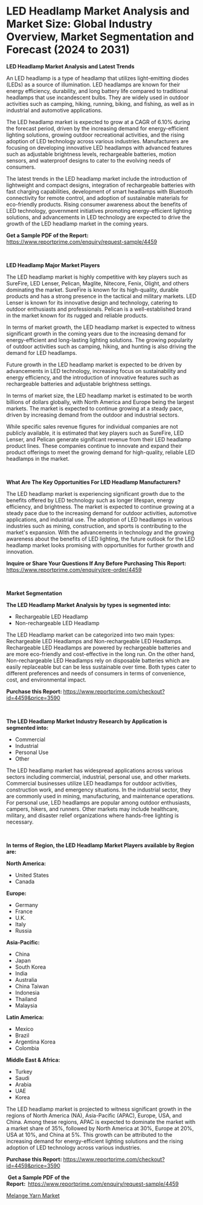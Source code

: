 <p><h1>LED Headlamp Market Analysis and Market Size: Global Industry Overview, Market Segmentation and Forecast (2024 to 2031)</h1></p><p><strong>LED Headlamp Market Analysis and Latest Trends</strong></p>
<p><p>An LED headlamp is a type of headlamp that utilizes light-emitting diodes (LEDs) as a source of illumination. LED headlamps are known for their energy efficiency, durability, and long battery life compared to traditional headlamps that use incandescent bulbs. They are widely used in outdoor activities such as camping, hiking, running, biking, and fishing, as well as in industrial and automotive applications.</p><p>The LED headlamp market is expected to grow at a CAGR of 6.10% during the forecast period, driven by the increasing demand for energy-efficient lighting solutions, growing outdoor recreational activities, and the rising adoption of LED technology across various industries. Manufacturers are focusing on developing innovative LED headlamps with advanced features such as adjustable brightness levels, rechargeable batteries, motion sensors, and waterproof designs to cater to the evolving needs of consumers.</p><p>The latest trends in the LED headlamp market include the introduction of lightweight and compact designs, integration of rechargeable batteries with fast charging capabilities, development of smart headlamps with Bluetooth connectivity for remote control, and adoption of sustainable materials for eco-friendly products. Rising consumer awareness about the benefits of LED technology, government initiatives promoting energy-efficient lighting solutions, and advancements in LED technology are expected to drive the growth of the LED headlamp market in the coming years.</p></p>
<p><strong>Get a Sample PDF of the Report:&nbsp;</strong> <a href="https://www.reportprime.com/enquiry/request-sample/4459">https://www.reportprime.com/enquiry/request-sample/4459</a></p>
<p>&nbsp;</p>
<p><strong>LED Headlamp Major Market Players</strong></p>
<p><p>The LED headlamp market is highly competitive with key players such as SureFire, LED Lenser, Pelican, Maglite, Nitecore, Fenix, Olight, and others dominating the market. SureFire is known for its high-quality, durable products and has a strong presence in the tactical and military markets. LED Lenser is known for its innovative design and technology, catering to outdoor enthusiasts and professionals. Pelican is a well-established brand in the market known for its rugged and reliable products.</p><p>In terms of market growth, the LED headlamp market is expected to witness significant growth in the coming years due to the increasing demand for energy-efficient and long-lasting lighting solutions. The growing popularity of outdoor activities such as camping, hiking, and hunting is also driving the demand for LED headlamps.</p><p>Future growth in the LED headlamp market is expected to be driven by advancements in LED technology, increasing focus on sustainability and energy efficiency, and the introduction of innovative features such as rechargeable batteries and adjustable brightness settings.</p><p>In terms of market size, the LED headlamp market is estimated to be worth billions of dollars globally, with North America and Europe being the largest markets. The market is expected to continue growing at a steady pace, driven by increasing demand from the outdoor and industrial sectors.</p><p>While specific sales revenue figures for individual companies are not publicly available, it is estimated that key players such as SureFire, LED Lenser, and Pelican generate significant revenue from their LED headlamp product lines. These companies continue to innovate and expand their product offerings to meet the growing demand for high-quality, reliable LED headlamps in the market.</p></p>
<p>&nbsp;</p>
<p><strong>What Are The Key Opportunities For LED Headlamp Manufacturers?</strong></p>
<p><p>The LED headlamp market is experiencing significant growth due to the benefits offered by LED technology such as longer lifespan, energy efficiency, and brightness. The market is expected to continue growing at a steady pace due to the increasing demand for outdoor activities, automotive applications, and industrial use. The adoption of LED headlamps in various industries such as mining, construction, and sports is contributing to the market's expansion. With the advancements in technology and the growing awareness about the benefits of LED lighting, the future outlook for the LED headlamp market looks promising with opportunities for further growth and innovation.</p></p>
<p><strong>Inquire or Share Your Questions If Any Before Purchasing This Report:</strong> <a href="https://www.reportprime.com/enquiry/pre-order/4459">https://www.reportprime.com/enquiry/pre-order/4459</a></p>
<p>&nbsp;</p>
<p><strong>Market Segmentation</strong></p>
<p><strong>The LED Headlamp Market Analysis by types is segmented into:</strong></p>
<p><ul><li>Rechargeable LED Headlamp</li><li>Non-rechargeable LED Headlamp</li></ul></p>
<p><p>The LED Headlamp market can be categorized into two main types: Rechargeable LED Headlamps and Non-rechargeable LED Headlamps. Rechargeable LED Headlamps are powered by rechargeable batteries and are more eco-friendly and cost-effective in the long run. On the other hand, Non-rechargeable LED Headlamps rely on disposable batteries which are easily replaceable but can be less sustainable over time. Both types cater to different preferences and needs of consumers in terms of convenience, cost, and environmental impact.</p></p>
<p><strong>Purchase this Report:&nbsp;</strong><a href="https://www.reportprime.com/checkout?id=4459&price=3590">https://www.reportprime.com/checkout?id=4459&price=3590</a></p>
<p>&nbsp;</p>
<p><strong>The LED Headlamp Market Industry Research by Application is segmented into:</strong></p>
<p><ul><li>Commercial</li><li>Industrial</li><li>Personal Use</li><li>Other</li></ul></p>
<p><p>The LED headlamp market has widespread applications across various sectors including commercial, industrial, personal use, and other markets. Commercial businesses utilize LED headlamps for outdoor activities, construction work, and emergency situations. In the industrial sector, they are commonly used in mining, manufacturing, and maintenance operations. For personal use, LED headlamps are popular among outdoor enthusiasts, campers, hikers, and runners. Other markets may include healthcare, military, and disaster relief organizations where hands-free lighting is necessary.</p></p>
<p>&nbsp;</p>
<p><strong>In terms of Region, the LED Headlamp Market Players available by Region are:</strong></p>
<p>
    <p> <strong> North America: </strong>
        <ul>
            <li>United States</li>
            <li>Canada</li>
        </ul>
        </p> 
    <p> <strong> Europe: </strong>
        <ul>
            <li>Germany</li>
            <li>France</li>
            <li>U.K.</li>
            <li>Italy</li>
            <li>Russia</li>
        </ul>
        </p> 
    <p> <strong> Asia-Pacific: </strong>
        <ul>
            <li>China</li>
            <li>Japan</li>
            <li>South Korea</li>
            <li>India</li>
            <li>Australia</li>
            <li>China Taiwan</li>
            <li>Indonesia</li>
            <li>Thailand</li>
            <li>Malaysia</li>
        </ul>
        </p> 
    <p> <strong> Latin America: </strong>
        <ul>
            <li>Mexico</li>
            <li>Brazil</li>
            <li>Argentina Korea</li>
            <li>Colombia</li>
        </ul>
        </p> 
    <p> <strong> Middle East & Africa: </strong>
        <ul>
            <li>Turkey</li>
            <li>Saudi</li>
            <li>Arabia</li>
            <li>UAE</li>
            <li>Korea</li>
        </ul>
    </p>
    </p>
<p><p>The LED headlamp market is projected to witness significant growth in the regions of North America (NA), Asia-Pacific (APAC), Europe, USA, and China. Among these regions, APAC is expected to dominate the market with a market share of 35%, followed by North America at 30%, Europe at 20%, USA at 10%, and China at 5%. This growth can be attributed to the increasing demand for energy-efficient lighting solutions and the rising adoption of LED technology across various industries.</p></p>
<p><strong>Purchase this Report: </strong><a href="https://www.reportprime.com/checkout?id=4459&price=3590">https://www.reportprime.com/checkout?id=4459&price=3590</a></p>
<p>&nbsp;<strong>Get a Sample PDF of the Report:&nbsp;&nbsp;</strong><a href="https://www.reportprime.com/enquiry/request-sample/4459">https://www.reportprime.com/enquiry/request-sample/4459</a></p>
<p><strong></strong></p>
<p><p><a href="https://woozy-pyroraptor-a1f.notion.site/Melange-Yarn-Market-Provides-a-Comprehensive-Analysis-Including-a-Macro-Overview-of-the-Market-as-we-1c614f25c2e145c58f73493bf11d6c96">Melange Yarn Market</a></p></p>